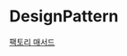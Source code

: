 # DesignPattern

[팩토리 매서드](https://github.com/joesiheon496/DesignPattern/blob/master/factorymethod.ipynb)
